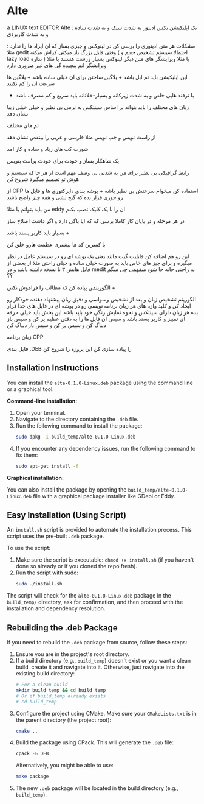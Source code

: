 # Alte
a LINUX  text EDITOR
Alte : یک اپلیکیشن تکس ادیتور به شدت سبک و به شدت ساده و به شدت کاربردی 

مشکلات هر متن ادیتوری را برسی کن در لینوکس و چیزی بساز که ان ایراد ها را ندارد : مثلا gedit وقتی فایل بزرگ باز میکنی کراش میکنه ( احتمالا سیستم تشخیص حجم و lazy load نداره ) یا مثلا ویرایشگز های متن دیگر لینوکس بسیار ززشت هستند یا مثلا ویرایشگر اتم پیچیده گی های غیر ضروری دارد 

این اپلیکیشن باید تم ابل باشد + پلاگین ساختن برای ان خیلی ساده باشد + پلاگین ها سرعت ان را کم نکنند 

+ با ترفند هایی خاص و به شدت زیرکانه و بسیار-خلاثانه باید سریع و کم مصرف باشد 

زبان های مختلف را باید بتواند بر اساس سینتکس به نرمی بی نظیر و خیلی خیلی زیبا نشان دهد 

تم های مختلف

از راست نویس و چپ نویس مثلا فارسی و عربی را بینقص نشان دهد 

شورت کت های زیاد و ساده و کار امد


یک شاهکار بساز و خودت برای خودت پرامت بنویس 

رابط گرافیکی بی نظیر برای من به شدتی بی وصف مهم است از هر جا که سیستم و هوش تو تصمیم میگیرد شروع کن

از CPP استفاده کن میخوام سرعتش بی نظیر باشه +
پوشه بندی دایرکتوری ها و فایل ها رو جوری قرار بده که گیج نشی و همه چیز واضح باشد 

من باید بتوانم با مثلا eddy ان را با یک کلیک نصب بکنم 


در هر مرحله و در پایان کار کاملا برسی که که ایا باگی دارد و اگر داشت اصلاح ساز 

بسیار باید کاربر پسند باشد +


با کمترین کد ها بیشتری عظمت هارو خلق کن 


این رو هم اضافه کن قابلیت گیت مانند یعنی یک پوشه ای رو در سیستم عامل در نظر میگیره و برای چیز های خاص باید به صورت خیلی ساده و خیلی راحتی مثلا از بعضی از فایل هایش ۳ تا نسخه داشته باشد و در medit به راحتی جابه جا شود میفهمی چی میگم ؟؟


الگوریتمی پیاده کن که مطالب را فراموش نکنی  +


الگوریتم تشخیص زبان و بعد از نشخیص وسواسی و دقیق زبان پیشنهاد دهنده خودکار رو ایجاد کن و کلید وازه های هر زبان برنامه نویسی رو در پوشه ای در قایل های جدا قرار بده هر زبان دارای سینتکس و نحوه نمایش رنگی خود باید باشد این بخش باید خیلی حرفه ای تمییز و کاربر پسند باشد و سپس ان فایل ها را به دقتی عظیم پر کن و سپس باز دیباگ کن و سپس پر کن و سپس باز دیباگ کن 


زبان برنامه CPP



فایل بندی .DEB را پیاده سازی کن
این پروزه را شروع کن 

## Installation Instructions

You can install the `alte-0.1.0-Linux.deb` package using the command line or a graphical tool.

**Command-line installation:**

1. Open your terminal.
2. Navigate to the directory containing the `.deb` file.
3. Run the following command to install the package:
   ```bash
   sudo dpkg -i build_temp/alte-0.1.0-Linux.deb
   ```
4. If you encounter any dependency issues, run the following command to fix them:
   ```bash
   sudo apt-get install -f
   ```

**Graphical installation:**

You can also install the package by opening the `build_temp/alte-0.1.0-Linux.deb` file with a graphical package installer like GDebi or Eddy.

## Easy Installation (Using Script)

An `install.sh` script is provided to automate the installation process. This script uses the pre-built `.deb` package.

To use the script:
1. Make sure the script is executable: `chmod +x install.sh` (if you haven't done so already or if you cloned the repo fresh).
2. Run the script with sudo:
   ```bash
   sudo ./install.sh
   ```
The script will check for the `alte-0.1.0-Linux.deb` package in the `build_temp/` directory, ask for confirmation, and then proceed with the installation and dependency resolution.

## Rebuilding the .deb Package

If you need to rebuild the `.deb` package from source, follow these steps:

1. Ensure you are in the project's root directory.
2. If a build directory (e.g., `build_temp`) doesn't exist or you want a clean build, create it and navigate into it. Otherwise, just navigate into the existing build directory:
   ```bash
   # For a clean build
   mkdir build_temp && cd build_temp
   # Or if build_temp already exists
   # cd build_temp
   ```
3. Configure the project using CMake. Make sure your `CMakeLists.txt` is in the parent directory (the project root):
   ```bash
   cmake ..
   ```
4. Build the package using CPack. This will generate the `.deb` file:
   ```bash
   cpack -G DEB
   ```
   Alternatively, you might be able to use:
   ```bash
   make package
   ```
5. The new `.deb` package will be located in the build directory (e.g., `build_temp`).
